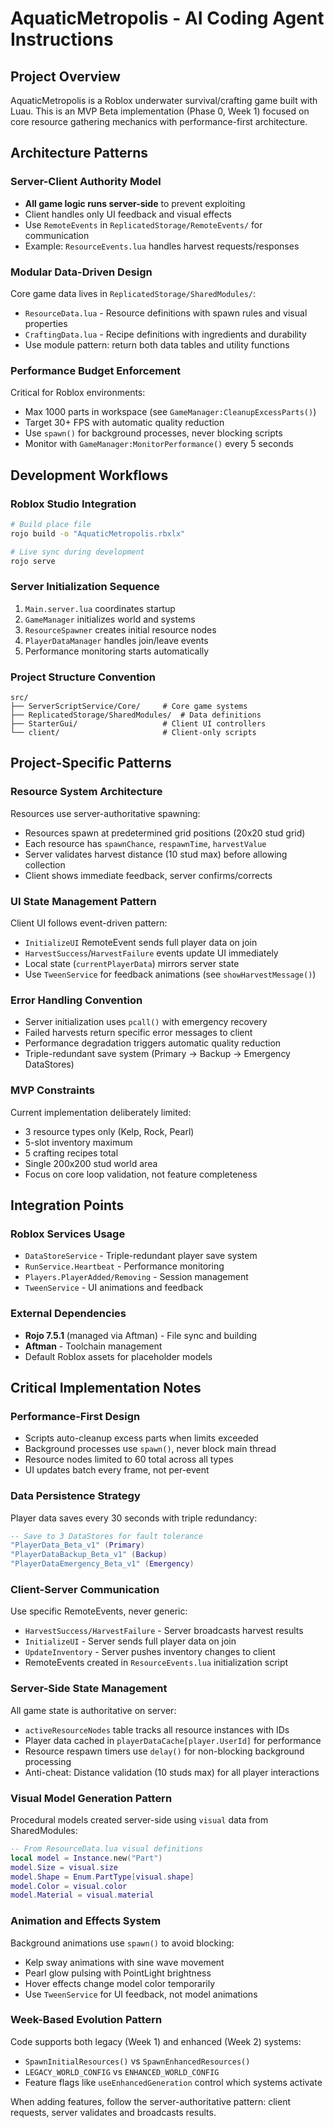 # AquaticMetropolis - AI Coding Agent Instructions

## Project Overview

AquaticMetropolis is a Roblox underwater survival/crafting game built with Luau. This is an MVP Beta implementation (Phase 0, Week 1) focused on core resource gathering mechanics with performance-first architecture.

## Architecture Patterns

### Server-Client Authority Model

- **All game logic runs server-side** to prevent exploiting
- Client handles only UI feedback and visual effects
- Use `RemoteEvents` in `ReplicatedStorage/RemoteEvents/` for communication
- Example: `ResourceEvents.lua` handles harvest requests/responses

### Modular Data-Driven Design

Core game data lives in `ReplicatedStorage/SharedModules/`:

- `ResourceData.lua` - Resource definitions with spawn rules and visual properties
- `CraftingData.lua` - Recipe definitions with ingredients and durability
- Use module pattern: return both data tables and utility functions

### Performance Budget Enforcement

Critical for Roblox environments:

- Max 1000 parts in workspace (see `GameManager:CleanupExcessParts()`)
- Target 30+ FPS with automatic quality reduction
- Use `spawn()` for background processes, never blocking scripts
- Monitor with `GameManager:MonitorPerformance()` every 5 seconds

## Development Workflows

### Roblox Studio Integration

```bash
# Build place file
rojo build -o "AquaticMetropolis.rbxlx"

# Live sync during development
rojo serve
```

### Server Initialization Sequence

1. `Main.server.lua` coordinates startup
2. `GameManager` initializes world and systems
3. `ResourceSpawner` creates initial resource nodes
4. `PlayerDataManager` handles join/leave events
5. Performance monitoring starts automatically

### Project Structure Convention

```
src/
├── ServerScriptService/Core/     # Core game systems
├── ReplicatedStorage/SharedModules/  # Data definitions
├── StarterGui/                   # Client UI controllers
└── client/                       # Client-only scripts
```

## Project-Specific Patterns

### Resource System Architecture

Resources use server-authoritative spawning:

- Resources spawn at predetermined grid positions (20x20 stud grid)
- Each resource has `spawnChance`, `respawnTime`, `harvestValue`
- Server validates harvest distance (10 stud max) before allowing collection
- Client shows immediate feedback, server confirms/corrects

### UI State Management Pattern

Client UI follows event-driven pattern:

- `InitializeUI` RemoteEvent sends full player data on join
- `HarvestSuccess`/`HarvestFailure` events update UI immediately
- Local state (`currentPlayerData`) mirrors server state
- Use `TweenService` for feedback animations (see `showHarvestMessage()`)

### Error Handling Convention

- Server initialization uses `pcall()` with emergency recovery
- Failed harvests return specific error messages to client
- Performance degradation triggers automatic quality reduction
- Triple-redundant save system (Primary → Backup → Emergency DataStores)

### MVP Constraints

Current implementation deliberately limited:

- 3 resource types only (Kelp, Rock, Pearl)
- 5-slot inventory maximum
- 5 crafting recipes total
- Single 200x200 stud world area
- Focus on core loop validation, not feature completeness

## Integration Points

### Roblox Services Usage

- `DataStoreService` - Triple-redundant player save system
- `RunService.Heartbeat` - Performance monitoring
- `Players.PlayerAdded/Removing` - Session management
- `TweenService` - UI animations and feedback

### External Dependencies

- **Rojo 7.5.1** (managed via Aftman) - File sync and building
- **Aftman** - Toolchain management
- Default Roblox assets for placeholder models

## Critical Implementation Notes

### Performance-First Design

- Scripts auto-cleanup excess parts when limits exceeded
- Background processes use `spawn()`, never block main thread
- Resource nodes limited to 60 total across all types
- UI updates batch every frame, not per-event

### Data Persistence Strategy

Player data saves every 30 seconds with triple redundancy:

```lua
-- Save to 3 DataStores for fault tolerance
"PlayerData_Beta_v1" (Primary)
"PlayerDataBackup_Beta_v1" (Backup)
"PlayerDataEmergency_Beta_v1" (Emergency)
```

### Client-Server Communication

Use specific RemoteEvents, never generic:

- `HarvestSuccess/HarvestFailure` - Server broadcasts harvest results
- `InitializeUI` - Server sends full player data on join
- `UpdateInventory` - Server pushes inventory changes to client
- RemoteEvents created in `ResourceEvents.lua` initialization script

### Server-Side State Management

All game state is authoritative on server:

- `activeResourceNodes` table tracks all resource instances with IDs
- Player data cached in `playerDataCache[player.UserId]` for performance
- Resource respawn timers use `delay()` for non-blocking background processing
- Anti-cheat: Distance validation (10 studs max) for all player interactions

### Visual Model Generation Pattern

Procedural models created server-side using `visual` data from SharedModules:

```lua
-- From ResourceData.lua visual definitions
local model = Instance.new("Part")
model.Size = visual.size
model.Shape = Enum.PartType[visual.shape]
model.Color = visual.color
model.Material = visual.material
```

### Animation and Effects System

Background animations use `spawn()` to avoid blocking:

- Kelp sway animations with sine wave movement
- Pearl glow pulsing with PointLight brightness
- Hover effects change model color temporarily
- Use `TweenService` for UI feedback, not model animations

### Week-Based Evolution Pattern

Code supports both legacy (Week 1) and enhanced (Week 2) systems:

- `SpawnInitialResources()` vs `SpawnEnhancedResources()`
- `LEGACY_WORLD_CONFIG` vs `ENHANCED_WORLD_CONFIG`
- Feature flags like `useEnhancedGeneration` control which systems activate

When adding features, follow the server-authoritative pattern: client requests, server validates and broadcasts results.
